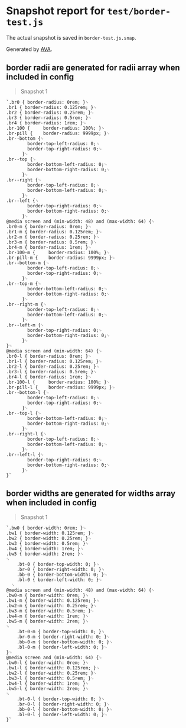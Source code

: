 # Snapshot report for `test/border-test.js`

The actual snapshot is saved in `border-test.js.snap`.

Generated by [AVA](https://ava.li).

## border radii are generated for radii array when included in config

> Snapshot 1

    `.br0 { border-radius: 0rem; }␊
    .br1 { border-radius: 0.125rem; }␊
    .br2 { border-radius: 0.25rem; }␊
    .br3 { border-radius: 0.5rem; }␊
    .br4 { border-radius: 1rem; }␊
    .br-100 {     border-radius: 100%; }␊
    .br-pill {    border-radius: 9999px; }␊
    .br--bottom {␊
            border-top-left-radius: 0;␊
            border-top-right-radius: 0;␊
          }␊
    .br--top {␊
            border-bottom-left-radius: 0;␊
            border-bottom-right-radius: 0;␊
          }␊
    .br--right {␊
            border-top-left-radius: 0;␊
            border-bottom-left-radius: 0;␊
          }␊
    .br--left {␊
            border-top-right-radius: 0;␊
            border-bottom-right-radius: 0;␊
          }␊
    @media screen and (min-width: 48) and (max-width: 64) {␊
    .br0-m { border-radius: 0rem; }␊
    .br1-m { border-radius: 0.125rem; }␊
    .br2-m { border-radius: 0.25rem; }␊
    .br3-m { border-radius: 0.5rem; }␊
    .br4-m { border-radius: 1rem; }␊
    .br-100-m {     border-radius: 100%; }␊
    .br-pill-m {    border-radius: 9999px; }␊
    .br--bottom-m {␊
            border-top-left-radius: 0;␊
            border-top-right-radius: 0;␊
          }␊
    .br--top-m {␊
            border-bottom-left-radius: 0;␊
            border-bottom-right-radius: 0;␊
          }␊
    .br--right-m {␊
            border-top-left-radius: 0;␊
            border-bottom-left-radius: 0;␊
          }␊
    .br--left-m {␊
            border-top-right-radius: 0;␊
            border-bottom-right-radius: 0;␊
          }␊
    }␊
    @media screen and (min-width: 64) {␊
    .br0-l { border-radius: 0rem; }␊
    .br1-l { border-radius: 0.125rem; }␊
    .br2-l { border-radius: 0.25rem; }␊
    .br3-l { border-radius: 0.5rem; }␊
    .br4-l { border-radius: 1rem; }␊
    .br-100-l {     border-radius: 100%; }␊
    .br-pill-l {    border-radius: 9999px; }␊
    .br--bottom-l {␊
            border-top-left-radius: 0;␊
            border-top-right-radius: 0;␊
          }␊
    .br--top-l {␊
            border-bottom-left-radius: 0;␊
            border-bottom-right-radius: 0;␊
          }␊
    .br--right-l {␊
            border-top-left-radius: 0;␊
            border-bottom-left-radius: 0;␊
          }␊
    .br--left-l {␊
            border-top-right-radius: 0;␊
            border-bottom-right-radius: 0;␊
          }␊
    }`

## border widths are generated for widths array when included in config

> Snapshot 1

    `.bw0 { border-width: 0rem; }␊
    .bw1 { border-width: 0.125rem; }␊
    .bw2 { border-width: 0.25rem; }␊
    .bw3 { border-width: 0.5rem; }␊
    .bw4 { border-width: 1rem; }␊
    .bw5 { border-width: 2rem; }␊
    ␊
        .bt-0 { border-top-width: 0; }␊
        .br-0 { border-right-width: 0; }␊
        .bb-0 { border-bottom-width: 0; }␊
        .bl-0 { border-left-width: 0; }␊
      ␊
    @media screen and (min-width: 48) and (max-width: 64) {␊
    .bw0-m { border-width: 0rem; }␊
    .bw1-m { border-width: 0.125rem; }␊
    .bw2-m { border-width: 0.25rem; }␊
    .bw3-m { border-width: 0.5rem; }␊
    .bw4-m { border-width: 1rem; }␊
    .bw5-m { border-width: 2rem; }␊
    ␊
        .bt-0-m { border-top-width: 0; }␊
        .br-0-m { border-right-width: 0; }␊
        .bb-0-m { border-bottom-width: 0; }␊
        .bl-0-m { border-left-width: 0; }␊
    }␊
    @media screen and (min-width: 64) {␊
    .bw0-l { border-width: 0rem; }␊
    .bw1-l { border-width: 0.125rem; }␊
    .bw2-l { border-width: 0.25rem; }␊
    .bw3-l { border-width: 0.5rem; }␊
    .bw4-l { border-width: 1rem; }␊
    .bw5-l { border-width: 2rem; }␊
    ␊
        .bt-0-l { border-top-width: 0; }␊
        .br-0-l { border-right-width: 0; }␊
        .bb-0-l { border-bottom-width: 0; }␊
        .bl-0-l { border-left-width: 0; }␊
    }`
